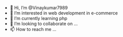 - 👋 Hi, I’m @Vinaykumar7989
- 👀 I’m interested in web development in e-commerce 
- 🌱 I’m currently learning php
- 💞️ I’m looking to collaborate on ...
- 📫 How to reach me ...

<!---
Vinaykumar7989/Vinaykumar7989 is a ✨ special ✨ repository because its `README.md` (this file) appears on your GitHub profile.
You can click the Preview link to take a look at your changes.
--->
